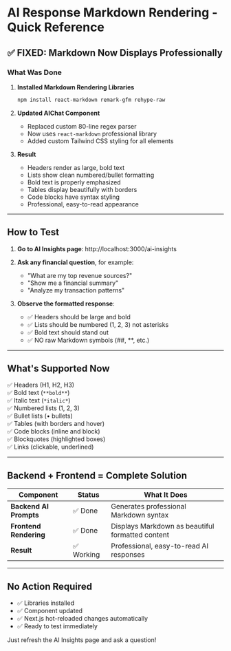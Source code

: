 # AI Response Markdown Rendering - Quick Reference

## ✅ FIXED: Markdown Now Displays Professionally

### What Was Done

1. **Installed Markdown Rendering Libraries**
   ```bash
   npm install react-markdown remark-gfm rehype-raw
   ```

2. **Updated AIChat Component**
   - Replaced custom 80-line regex parser
   - Now uses `react-markdown` professional library
   - Added custom Tailwind CSS styling for all elements

3. **Result**
   - Headers render as large, bold text
   - Lists show clean numbered/bullet formatting
   - Bold text is properly emphasized
   - Tables display beautifully with borders
   - Code blocks have syntax styling
   - Professional, easy-to-read appearance

---

## How to Test

1. **Go to AI Insights page**: http://localhost:3000/ai-insights
2. **Ask any financial question**, for example:
   - "What are my top revenue sources?"
   - "Show me a financial summary"
   - "Analyze my transaction patterns"

3. **Observe the formatted response**:
   - ✅ Headers should be large and bold
   - ✅ Lists should be numbered (1, 2, 3) not asterisks
   - ✅ Bold text should stand out
   - ✅ NO raw Markdown symbols (##, **, etc.)

---

## What's Supported Now

✅ Headers (H1, H2, H3)  
✅ Bold text (`**bold**`)  
✅ Italic text (`*italic*`)  
✅ Numbered lists (1, 2, 3)  
✅ Bullet lists (• bullets)  
✅ Tables (with borders and hover)  
✅ Code blocks (inline and block)  
✅ Blockquotes (highlighted boxes)  
✅ Links (clickable, underlined)  

---

## Backend + Frontend = Complete Solution

| Component | Status | What It Does |
|-----------|--------|--------------|
| **Backend AI Prompts** | ✅ Done | Generates professional Markdown syntax |
| **Frontend Rendering** | ✅ Done | Displays Markdown as beautiful formatted content |
| **Result** | ✅ Working | Professional, easy-to-read AI responses |

---

## No Action Required

- ✅ Libraries installed
- ✅ Component updated
- ✅ Next.js hot-reloaded changes automatically
- ✅ Ready to test immediately

Just refresh the AI Insights page and ask a question!
